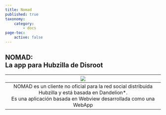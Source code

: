 ```yaml
---
title: Nomad
published: true
taxonomy:
    category:
        - docs
page-toc:
    active: false
---
```


## NOMAD:<br>La app para Hubzilla de Disroot
|![](/start/icons/nomad.png)|
|:--:|
|NOMAD es un cliente no oficial para la red social distribuida Hubzilla y está basada en Dandelion*.<br> Es una aplicación basada en Webview desarrollada como una WebApp|
